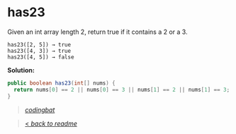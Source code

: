 # has23

Given an int array length 2, return true if it contains a 2 or a 3.

```
has23([2, 5]) → true
has23([4, 3]) → true
has23([4, 5]) → false
```

**Solution:**

```java
public boolean has23(int[] nums) {
  return nums[0] == 2 || nums[0] == 3 || nums[1] == 2 || nums[1] == 3;
}
```

> _[codingbat](http://codingbat.com/prob/p171022)_

> [< _back to readme_](FINDREPLACEREADME)